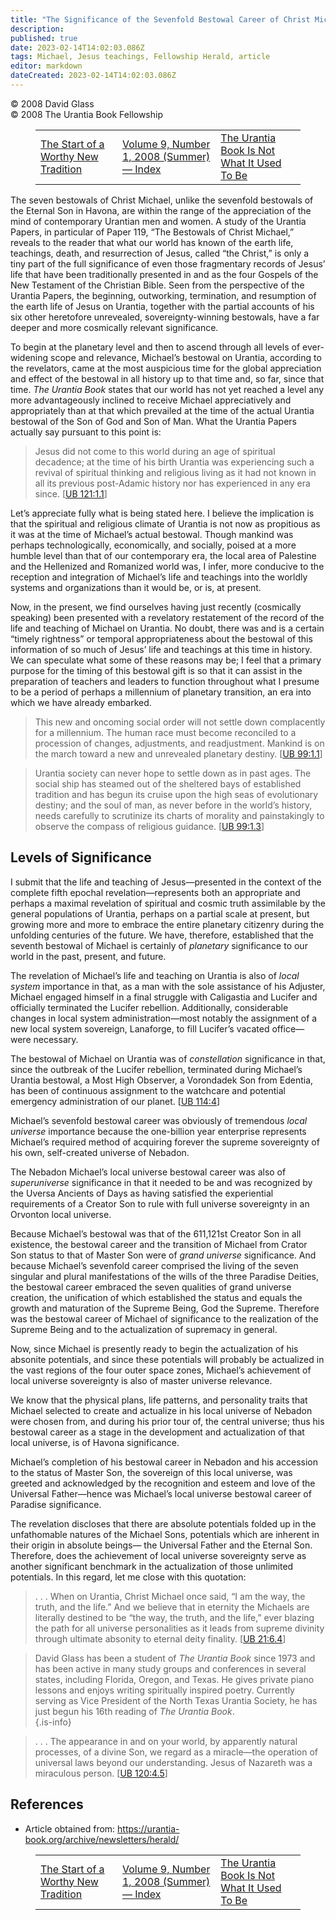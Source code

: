 ```yaml
---
title: "The Significance of the Sevenfold Bestowal Career of Christ Michael"
description: 
published: true
date: 2023-02-14T14:02:03.086Z
tags: Michael, Jesus teachings, Fellowship Herald, article
editor: markdown
dateCreated: 2023-02-14T14:02:03.086Z
---
```


<p class="v-card v-sheet theme--light grey lighten-3 px-2">© 2008 David Glass<br>© 2008 The Urantia Book Fellowship</p>
<figure class="table chapter-navigator">
  <table>
    <tbody>
      <tr>
        <td>
        <a href="/en/article/The_Start_of_a_Worthy_New_Tradition">
          <span class="mdi mdi-arrow-left-drop-circle"></span><span class="pl-2">The Start of a Worthy New Tradition</span>
        </a>
        </td>
        <td>
        <a href="/en/index/articles_herald#volume-9-number-1-2008-summer">
          <span class="mdi mdi-book-open-variant"></span><span class="pl-2">Volume 9, Number 1, 2008 (Summer) — Index</span>
        </a>
        </td>
        <td>
        <a href="/en/article/Halbert_Katzen/The_Urantia_Book_Is_Not_What_It_Used_To_Be">
          <span class="pr-2">The Urantia Book Is Not What It Used To Be</span><span class="mdi mdi-arrow-right-drop-circle"></span>
        </a>
        </td>
      </tr>
    </tbody>
  </table>
</figure>


The seven bestowals of Christ Michael, unlike the sevenfold bestowals of the Eternal Son in Havona, are within the range of the appreciation of the mind of contemporary Urantian men and women. A study of the Urantia Papers, in particular of Paper 119, “The Bestowals of Christ Michael,” reveals to the reader that what our world has known of the earth life, teachings, death, and resurrection of Jesus, called “the Christ,” is only a tiny part of the full significance of even those fragmentary records of Jesus’ life that have been traditionally presented in and as the four Gospels of the New Testament of the Christian Bible. Seen from the perspective of the Urantia Papers, the beginning, outworking, termination, and resumption of the earth life of Jesus on Urantia, together with the partial accounts of his six other heretofore unrevealed, sovereignty-winning bestowals, have a far deeper and more cosmically relevant significance. 

To begin at the planetary level and then to ascend through all levels of ever-widening scope and relevance, Michael’s bestowal on Urantia, according to the revelators, came at the most auspicious time for the global appreciation and effect of the bestowal in all history up to that time and, so far, since that time. _The Urantia Book_ states that our world has not yet reached a level any more advantageously inclined to receive Michael appreciatively and appropriately than at that which prevailed at the time of the actual Urantia bestowal of the Son of God and Son of Man. What the Urantia Papers actually say pursuant to this point is: 

> Jesus did not come to this world during an age of spiritual decadence; at the time of his birth Urantia was experiencing such a revival of spiritual thinking and religious living as it had not known in all its previous post-Adamic history nor has experienced in any era since. [[UB 121:1.1](/en/The_Urantia_Book/121#p1_1)] 

Let’s appreciate fully what is being stated here. I believe the implication is that the spiritual and religious climate of Urantia is not now as propitious as it was at the time of Michael’s actual bestowal. Though mankind was perhaps technologically, economically, and socially, poised at a more humble level than that of our contemporary era, the local area of Palestine and the Hellenized and Romanized world was, I infer, more conducive to the reception and integration of Michael’s life and teachings into the worldly systems and organizations than it would be, or is, at present. 

Now, in the present, we find ourselves having just recently (cosmically speaking) been presented with a revelatory restatement of the record of the life and teaching of Michael on Urantia. No doubt, there was and is a certain “timely rightness” or temporal appropriateness about the bestowal of this information of so much of Jesus’ life and teachings at this time in history. We can speculate what some of these reasons may be; I feel that a primary purpose for the timing of this bestowal gift is so that it can assist in the preparation of teachers and leaders to function throughout what I presume to be a period of perhaps a millennium of planetary transition, an era into which we have already embarked. 

> This new and oncoming social order will not settle down complacently for a millennium. The human race must become reconciled to a procession of changes, adjustments, and readjustment. Mankind is on the march toward a new and unrevealed planetary destiny. [[UB 99:1.1](/en/The_Urantia_Book/99#p1_1)]  

> Urantia society can never hope to settle down as in past ages. The social ship has steamed out of the sheltered bays of established tradition and has begun its cruise upon the high seas of evolutionary destiny; and the soul of man, as never before in the world’s history, needs carefully to scrutinize its charts of morality and painstakingly to observe the compass of religious guidance. [[UB 99:1.3](/en/The_Urantia_Book/99#p1_3)]  

## Levels of Significance 

I submit that the life and teaching of Jesus—presented in the context of the complete fifth epochal revelation—represents both an appropriate and perhaps a maximal revelation of spiritual and cosmic truth assimilable by the general populations of Urantia, perhaps on a partial scale at present, but growing more and more to embrace the entire planetary citizenry during the unfolding centuries of the future. We have, therefore, established that the seventh bestowal of Michael is certainly of _planetary_ significance to our world in the past, present, and future. 

The revelation of Michael’s life and teaching on Urantia is also of _local system_ importance in that, as a man with the sole assistance of his Adjuster, Michael engaged himself in a final struggle with Caligastia and Lucifer and officially terminated the Lucifer rebellion. Additionally, considerable changes in local system administration—most notably the assignment of a new local system sovereign, Lanaforge, to fill Lucifer’s vacated office— were necessary. 

The bestowal of Michael on Urantia was of _constellation_ significance in that, since the outbreak of the Lucifer rebellion, terminated during Michael’s Urantia bestowal, a Most High Observer, a Vorondadek Son from Edentia, has been of continuous assignment to the watchcare and potential emergency administration of our planet. [[UB 114:4](/en/The_Urantia_Book/114#p4)] 

Michael’s sevenfold bestowal career was obviously of tremendous _local universe_ importance because the one-billion year enterprise represents Michael’s required method of acquiring forever the supreme sovereignty of his own, self-created universe of Nebadon. 

The Nebadon Michael’s local universe bestowal career was also of _superuniverse_ significance in that it needed to be and was recognized by the Uversa Ancients of Days as having satisfied the experiential requirements of a Creator Son to rule with full universe sovereignty in an Orvonton local universe. 

Because Michael’s bestowal was that of the 611,121st Creator Son in all existence, the bestowal career and the transition of Michael from Crator Son status to that of Master Son were of _grand universe_ significance. And because Michael’s sevenfold career comprised the living of the seven singular and plural manifestations of the wills of the three Paradise Deities, the bestowal career embraced the seven qualities of grand universe creation, the unification of which established the status and equals the growth and maturation of the Supreme Being, God the Supreme. Therefore was the bestowal career of Michael of significance to the realization of the Supreme Being and to the actualization of supremacy in general. 

Now, since Michael is presently ready to begin the actualization of his absonite potentials, and since these potentials will probably be actualized in the vast regions of the four outer space zones, Michael’s achievement of local universe sovereignty is also of master universe relevance. 

We know that the physical plans, life patterns, and personality traits that Michael selected to create and actualize in his local universe of Nebadon were chosen from, and during his prior tour of, the central universe; thus his bestowal career as a stage in the development and actualization of that local universe, is of Havona significance. 

Michael’s completion of his bestowal career in Nebadon and his accession to the status of Master Son, the sovereign of this local universe, was greeted and acknowledged by the recognition and esteem and love of the Universal Father—hence was Michael’s local universe bestowal career of Paradise significance. 

The revelation discloses that there are absolute potentials folded up in the unfathomable natures of the Michael Sons, potentials which are inherent in their origin in absolute beings— the Universal Father and the Eternal Son. Therefore, does the achievement of local universe sovereignty serve as another significant benchmark in the actualization of those unlimited potentials. In this regard, let me close with this quotation: 

> . . . When on Urantia, Christ Michael once said, “I am the way, the truth, and the life.” And we believe that in eternity the Michaels are literally destined to be “the way, the truth, and the life,” ever blazing the path for all universe personalities as it leads from supreme divinity through ultimate absonity to eternal deity finality. [[UB 21:6.4](/en/The_Urantia_Book/21#p6_4)]  

> David Glass has been a student of _The Urantia Book_ since 1973 and has been active in many study groups and conferences in several states, including Florida, Oregon, and Texas. He gives private piano lessons and enjoys writing spiritually inspired poetry. Currently serving as Vice President of the North Texas Urantia Society, he has just begun his 16th reading of _The Urantia Book_.  
{.is-info}

> . . . The appearance in and on your world, by apparently natural processes, of a divine Son, we regard as a miracle—the operation of universal laws beyond our understanding. Jesus of Nazareth was a miraculous person. [[UB 120:4.5](/en/The_Urantia_Book/120#p4_5)]  

## References

- Article obtained from: https://urantia-book.org/archive/newsletters/herald/

<figure class="table chapter-navigator">
  <table>
    <tbody>
      <tr>
        <td>
        <a href="/en/article/The_Start_of_a_Worthy_New_Tradition">
          <span class="mdi mdi-arrow-left-drop-circle"></span><span class="pl-2">The Start of a Worthy New Tradition</span>
        </a>
        </td>
        <td>
        <a href="/en/index/articles_herald#volume-9-number-1-2008-summer">
          <span class="mdi mdi-book-open-variant"></span><span class="pl-2">Volume 9, Number 1, 2008 (Summer) — Index</span>
        </a>
        </td>
        <td>
        <a href="/en/article/Halbert_Katzen/The_Urantia_Book_Is_Not_What_It_Used_To_Be">
          <span class="pr-2">The Urantia Book Is Not What It Used To Be</span><span class="mdi mdi-arrow-right-drop-circle"></span>
        </a>
        </td>
      </tr>
    </tbody>
  </table>
</figure>
